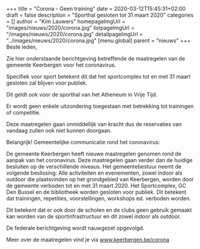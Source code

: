 +++
title = "Corona - Geen training"
date = 2020-03-12T15:45:31+02:00
draft = false
description = "Sporthal gesloten tot 31 maart 2020"
categories = []
author = "Kim Lauwers"
homepageImgUrl = "images/nieuws/2020/corona.jpg"
listpageImgUrl = "/images/nieuws/2020/corona.jpg"
detailpageImgUrl = "../images/nieuws/2020/corona.jpg"
[menu.global]
    parent = "nieuws"
+++
Beste leden,

Zie hier onderstaande berichtgeving betreffende de maatregelen van de gemeente Keerbergen voor het coronavirus.

Specifiek voor sport betekent dit dat het sportcomplex tot en met 31 maart gesloten zal blijven voor publiek.

Dit geldt ook voor de sporthal van het Atheneum in Vrije Tijd.

 

Er wordt geen enkele uitzondering toegestaan met betrekking tot trainingen of competitie.

Deze maatregelen gaan onmiddellijk van kracht dus de reservaties van vandaag zullen ook niet kunnen doorgaan.
 

Belangrijk! Gemeentelijke communicatie rond het coronavirus:

De gemeente Keerbergen heeft nieuwe maatregelen genomen rond de aanpak van het coronavirus. Deze maatregelen gaan verder dan de huidige besluiten op de verschillende niveaus.
Het gemeentebestuur neemt de volgende beslissing: Alle activiteiten en evenementen, zowel indoor als outdoor die plaatsvinden op het grondgebied van Keerbergen, worden door de gemeente verboden tot en met 31 maart 2020.
Het Sportcomplex, GC Den Bussel en de bibliotheek worden gesloten voor publiek. Dit betekent dat trainingen, repetities, voorstellingen, workshops ed. verboden worden.

Dit betekent dat er ook door de scholen en de clubs geen gebruik gemaakt kan worden van de sportinfrastructuur en dit zowel indoor als outdoor.

De federale berichtgeving wordt nauwgezet opgevolgd.

Meer over de maatregelen vind je via www.keerbergen.be/corona